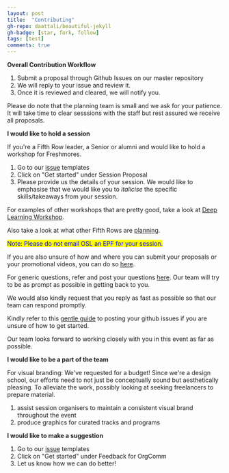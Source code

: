 ```yaml
---
layout: post
title:  "Contributing"
gh-repo: daattali/beautiful-jekyll
gh-badge: [star, fork, follow]
tags: [test]
comments: true
---
```

**Overall Contribution Workflow**

1. Submit a proposal through Github Issues on our master repository
2. We will reply to your issue and review it.
3. Once it is reviewed and cleared, we will notify you.

Please do note that the planning team is small and we ask for your patience. It will take time to clear sesssions with the staff but rest assured we receive all proposals.

**I would like to hold a session**

If you're a Fifth Row leader, a Senior or alumni and would like to hold a workshop for Freshmores.

1. Go to our [issue](https://github.com/OpenSUTD/DiscoverSUTD-2021-microsite/issues/new/choose) templates
2. Click on "Get started" under Session Proposal
3. Please provide us the details of your session. We would like to emphasise that we would like you to *italicise* the specific skills/takeaways from your session.

For examples of other workshops that are pretty good, take a look at [Deep Learning Workshop](https://github.com/OpenSUTD/deeplearning-workshop-2019).

Also take a look at what other Fifth Rows are [planning](https://github.com/OpenSUTD/DiscoverSUTD-2021-microsite/issues).

<mark><span style="color:blue">Note: Please do not email OSL an EPF for your session.</span></mark>

If you are also unsure of how and where you can submit your proposals or your promotional videos, you can do so [here](https://github.com/OpenSUTD/DiscoverSUTD-2021-microsite/issues/new/choose).

For generic questions, refer and post your questions [here](https://docs.google.com/document/d/1gflrExX4MlgpJZ9i0m9g_wWSICCN35OrlV1ByEX7WXM/edit). Our team will try to be as prompt as possible in getting back to you.

We would also kindly request that you reply as fast as possible so that our team can respond promptly.

Kindly refer to this [gentle guide](https://sutdapac-my.sharepoint.com/:b:/g/personal/melody_leong_mymail_sutd_edu_sg/EXJd2-UC-F5Kp2KXkKsmlQ0B4P-4RPDf6g7SUbgpDk77rA?e=O5R0gs) to posting your github issues if you are unsure of how to get started.

Our team looks forward to working closely with you in this event as far as possible.

**I would like to be a part of the team**

For visual branding:
We've requested for a budget! Since we're a design school, our efforts need to not just be conceptually sound but aesthetically pleasing. To alleviate the work, possibly looking at seeking freelancers to prepare material.
1. assist session organisers to maintain a consistent visual brand throughout the event
2. produce graphics for curated tracks and programs

**I would like to make a suggestion**

1. Go to our [issue](https://github.com/OpenSUTD/DiscoverSUTD-2021-microsite/issues/new/choose) templates
2. Click on "Get started" under Feedback for OrgComm
3. Let us know how we can do better!


